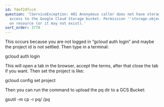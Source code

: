 ```yaml
---
id: fdef2dfcc4
question: 'lServiceException: 401 Anonymous caller does not have storage.objects.list
  access to the Google Cloud Storage bucket. Permission ''storage.objects.list'' denied
  on resource (or it may not exist).'
sort_order: 3770
---
```


This occurs because you are not logged in “gcloud auth login” and maybe the project id is not settled. Then type in a terminal:

gcloud auth login

This will open a tab in the browser, accept the terms, after that close the tab if you want. Then set the project is like:

gcloud config set project <YOUR PROJECT_ID>

Then you can run the command to upload the pq dir to a GCS Bucket:

gsutil -m cp -r pq/ <YOUR URI from gsutil>/pq

